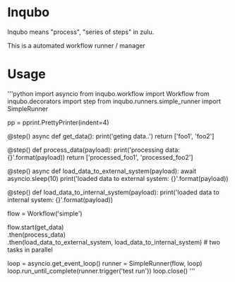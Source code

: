 Inqubo
============

Inqubo means "process", "series of steps" in zulu.

This is a automated workflow runner / manager


Usage
============

'''python
import asyncio
from inqubo.workflow import  Workflow
from inqubo.decorators import step
from inqubo.runners.simple_runner import SimpleRunner

pp = pprint.PrettyPrinter(indent=4)

@step()
async def get_data():
    print('geting data..')
    return ['foo1', 'foo2']

@step()
def process_data(payload):
    print('processing data: {}'.format(payload))
    return ['processed_foo1', 'processed_foo2']

@step()
async def load_data_to_external_system(payload):
    await asyncio.sleep(10)
    print('loaded data to external system: {}'.format(payload))

@step()
def load_data_to_internal_system(payload):
    print('loaded data to internal system: {}'.format(payload))

flow = Workflow('simple')

flow.start(get_data)\
    .then(process_data)\
    .then(load_data_to_external_system, load_data_to_internal_system) # two tasks in parallel

loop = asyncio.get_event_loop()
runner = SimpleRunner(flow, loop)
loop.run_until_complete(runner.trigger('test run'))
loop.close()
'''
